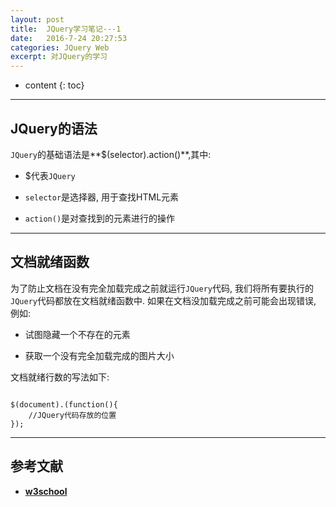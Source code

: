 ```yaml
---
layout: post
title:  JQuery学习笔记---1
date:   2016-7-24 20:27:53
categories: JQuery Web
excerpt: 对JQuery的学习
---
```


* content
{: toc}

---

## JQuery的语法
`JQuery`的基础语法是**$(selector).action()**,其中:

* $代表`JQuery`

* `selector`是选择器, 用于查找HTML元素

* `action()`是对查找到的元素进行的操作

---

## 文档就绪函数

为了防止文档在没有完全加载完成之前就运行`JQuery`代码, 我们将所有要执行的`JQuery`代码都放在文档就绪函数中. 如果在文档没加载完成之前可能会出现错误, 例如: 

* 试图隐藏一个不存在的元素

* 获取一个没有完全加载完成的图片大小

文档就绪行数的写法如下:  

``` jQuery

$(document).(function(){
	//JQuery代码存放的位置
});

```

---

## 参考文献

* **[w3school](http://www.w3school.com.cn/jquery/jquery_reference.asp)**